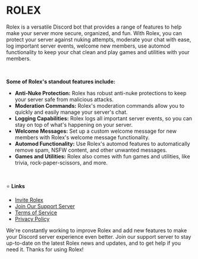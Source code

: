 # **ROLEX**

Rolex is a versatile Discord bot that provides a range of features to help make your server more secure, organized, and fun. With Rolex, you can protect your server against nuking attempts, moderate your chat with ease, log important server events, welcome new members, use automod functionality to keep your chat clean and play games and utilities with your members.

<br>

**Some of Rolex's standout features include:**

- **Anti-Nuke Protection:** Rolex has robust anti-nuke protections to keep your server safe from malicious attacks.
- **Moderation Commands:** Rolex's moderation commands allow you to quickly and easily manage your server's chat.
- **Logging Capabilities:** Rolex logs all important server events, so you can stay on top of what's happening on your server.
- **Welcome Messages:** Set up a custom welcome message for new members with Rolex's welcome message functionality.
- **Automod Functionality:** Use Rolex's automod features to automatically remove spam, NSFW content, and other unwanted messages.
- **Games and Utilities:** Rolex also comes with fun games and utilities, like trivia, rock-paper-scissors, and more.

<br>

⭐ __**Links**__
- [Invite Rolex](https://discord.com/oauth2/authorize?client_id=921680086829260821&permissions=8&redirect_uri=https%3A%2F%2Fdiscord.gg%2FPpjXzymPHY&response_type=code&scope=guilds%20bot%20applications.commands)
- [Join Our Support Server](https://discord.com/invite/PpjXzymPHY)
- [Terms of Service](https://docs.google.com/document/d/1X0prUY6k54CEUNTxjiqoNT9zVajULleqVE0veVuKblQ/edit)
- [Privacy Policy](https://docs.google.com/document/d/1nfRhUdJ8sZHsUz1EjrAYCuT5cQxZMuwPbvxUMtHuy9c/edit)

We're constantly working to improve Rolex and add new features to make your Discord server experience even better. Join our support server to stay up-to-date on the latest Rolex news and updates, and to get help if you need it. Thanks for using Rolex!
